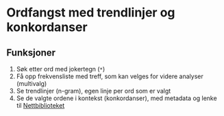 
# Ordfangst med trendlinjer og konkordanser 

## Funksjoner
1. Søk etter ord med jokertegn (`*`)
2. Få opp frekvensliste med treff, som kan velges for videre analyser (multivalg)
3. Se trendlinjer (n-gram), egen linje per ord som er valgt
4. Se de valgte ordene i kontekst (konkordanser), med metadata og lenke til [Nettbiblioteket](nb.no/search/)
